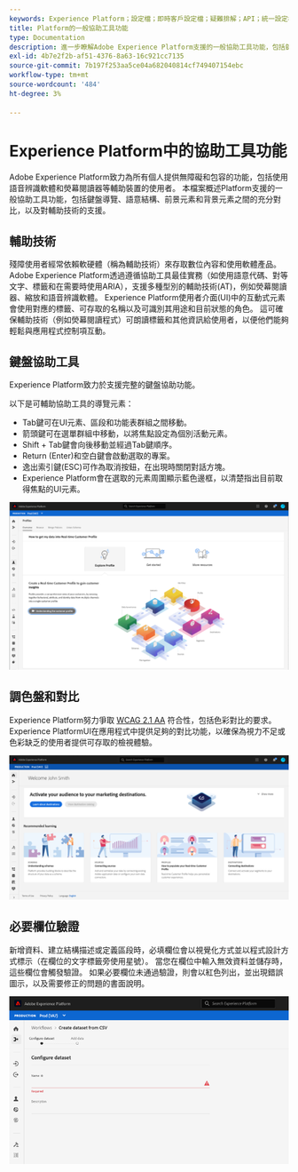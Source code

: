 ```yaml
---
keywords: Experience Platform；設定檔；即時客戶設定檔；疑難排解；API；統一設定檔；統一設定檔；統一；設定檔；rtcp；XDM圖形
title: Platform的一般協助工具功能
type: Documentation
description: 進一步瞭解Adobe Experience Platform支援的一般協助工具功能，包括鍵盤導覽、調色盤和對比以及輔助技術支援。
exl-id: 4b7e2f2b-af51-4376-8a63-16c921cc7135
source-git-commit: 7b197f253aa5ce04a682040814cf749407154ebc
workflow-type: tm+mt
source-wordcount: '484'
ht-degree: 3%

---
```


# Experience Platform中的協助工具功能

Adobe Experience Platform致力為所有個人提供無障礙和包容的功能，包括使用語音辨識軟體和熒幕閱讀器等輔助裝置的使用者。 本檔案概述Platform支援的一般協助工具功能，包括鍵盤導覽、語意結構、前景元素和背景元素之間的充分對比，以及對輔助技術的支援。

## 輔助技術

殘障使用者經常依賴軟硬體（稱為輔助技術）來存取數位內容和使用軟體產品。 Adobe Experience Platform透過遵循協助工具最佳實務（如使用語意代碼、對等文字、標籤和在需要時使用ARIA），支援多種型別的輔助技術(AT)，例如熒幕閱讀器、縮放和語音辨識軟體。 Experience Platform使用者介面(UI)中的互動式元素會使用對應的標籤、可存取的名稱以及可識別其用途和目前狀態的角色。 這可確保輔助技術（例如熒幕閱讀程式）可朗讀標籤和其他資訊給使用者，以便他們能夠輕鬆與應用程式控制項互動。

## 鍵盤協助工具

Experience Platform致力於支援完整的鍵盤協助功能。

以下是可輔助協助工具的導覽元素：
* Tab鍵可在UI元素、區段和功能表群組之間移動。
* 箭頭鍵可在選單群組中移動，以將焦點設定為個別活動元素。
* Shift + Tab鍵會向後移動並經過Tab鍵順序。
* Return (Enter)和空白鍵會啟動選取的專案。
* 逸出索引鍵(ESC)可作為取消按鈕，在出現時關閉對話方塊。
* Experience Platform會在選取的元素周圍顯示藍色邊框，以清楚指出目前取得焦點的UI元素。

![所選元素周圍出現藍色邊框，表示已套用焦點。](images/profile-overview-tab.png)

## 調色盤和對比

Experience Platform努力爭取 [WCAG 2.1 AA](https://www.w3.org/TR/WCAG/) 符合性，包括色彩對比的要求。 Experience PlatformUI在應用程式中提供足夠的對比功能，以確保為視力不足或色彩缺乏的使用者提供可存取的檢視體驗。

![Experience PlatformUI首頁上顯示的調色盤和對比。](images/homepage.png)

## 必要欄位驗證

新增資料、建立結構描述或定義區段時，必填欄位會以視覺化方式並以程式設計方式標示（在欄位的文字標籤旁使用星號）。 當您在欄位中輸入無效資料並儲存時，這些欄位會觸發驗證。 如果必要欄位未通過驗證，則會以紅色列出，並出現錯誤圖示，以及需要修正的問題的書面說明。

![尚未通過驗證的必要欄位的特寫。 欄位會以紅色顯示，並顯示錯誤圖示。](images/field-validation.png)
